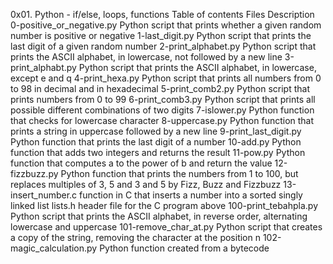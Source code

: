 0x01. Python - if/else, loops, functions
Table of contents
Files	Description
0-positive_or_negative.py	Python script that prints whether a given random number is positive or negative
1-last_digit.py	Python script that prints the last digit of a given random number
2-print_alphabet.py	Python script that prints the ASCII alphabet, in lowercase, not followed by a new line
3-print_alphabt.py	Python script that prints the ASCII alphabet, in lowercase, except e and q
4-print_hexa.py	Python script that prints all numbers from 0 to 98 in decimal and in hexadecimal
5-print_comb2.py	Python script that prints numbers from 0 to 99
6-print_comb3.py	Python script that prints all possible different combinations of two digits
7-islower.py	Python function that checks for lowercase character
8-uppercase.py	Python function that prints a string in uppercase followed by a new line
9-print_last_digit.py	Python function that prints the last digit of a number
10-add.py	Python function that adds two integers and returns the result
11-pow.py	Python function that computes a to the power of b and return the value
12-fizzbuzz.py	Python function that prints the numbers from 1 to 100, but replaces multiples of 3, 5 and 3 and 5 by Fizz, Buzz and Fizzbuzz
13-insert_number.c	function in C that inserts a number into a sorted singly linked list
lists.h	header file for the C program above
100-print_tebahpla.py	Python script that prints the ASCII alphabet, in reverse order, alternating lowercase and uppercase
101-remove_char_at.py	Python script that creates a copy of the string, removing the character at the position n
102-magic_calculation.py	Python function created from a bytecode